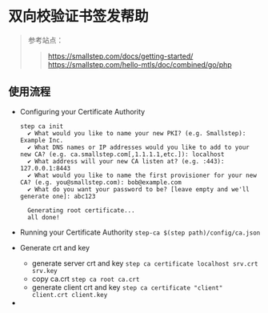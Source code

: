 # 双向校验证书签发帮助
> 参考站点：
>> https://smallstep.com/docs/getting-started/
>> https://smallstep.com/hello-mtls/doc/combined/go/php


## 使用流程
- Configuring your Certificate Authority
  ```
  step ca init
    ✔ What would you like to name your new PKI? (e.g. Smallstep): Example Inc.
    ✔ What DNS names or IP addresses would you like to add to your new CA? (e.g. ca.smallstep.com[,1.1.1.1,etc.]): localhost
    ✔ What address will your new CA listen at? (e.g. :443): 127.0.0.1:8443
    ✔ What would you like to name the first provisioner for your new CA? (e.g. you@smallstep.com): bob@example.com
    ✔ What do you want your password to be? [leave empty and we'll generate one]: abc123

    Generating root certificate...
    all done!
  ```
  
- Running your Certificate Authority
  `step-ca $(step path)/config/ca.json`
- Generate crt and key
  - generate server crt and key
  `step ca certificate localhost srv.crt srv.key`
  - copy ca.crt
  `step ca root ca.crt`
  - generate client crt and key
  `step ca certificate "client" client.crt client.key`
- 

